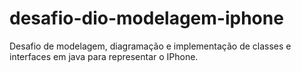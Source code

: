 # desafio-dio-modelagem-iphone
Desafio de modelagem, diagramação e implementação de classes e interfaces em java para representar o IPhone.
